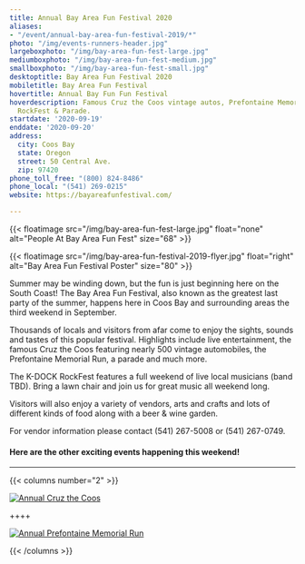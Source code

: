 ```yaml
---
title: Annual Bay Area Fun Festival 2020
aliases:
- "/event/annual-bay-area-fun-festival-2019/*"
photo: "/img/events-runners-header.jpg"
largeboxphoto: "/img/bay-area-fun-fest-large.jpg"
mediumboxphoto: "/img/bay-area-fun-fest-medium.jpg"
smallboxphoto: "/img/bay-area-fun-fest-small.jpg"
desktoptitle: Bay Area Fun Festival 2020
mobiletitle: Bay Area Fun Festival
hovertitle: Annual Bay Fun Fun Festival
hoverdescription: Famous Cruz the Coos vintage autos, Prefontaine Memorial Run, K-DOCK
  RockFest & Parade.
startdate: '2020-09-19'
enddate: '2020-09-20'
address:
  city: Coos Bay
  state: Oregon
  street: 50 Central Ave.
  zip: 97420
phone_toll_free: "(800) 824-8486"
phone_local: "(541) 269-0215"
website: https://bayareafunfestival.com/

---
```

{{< floatimage src="/img/bay-area-fun-fest-large.jpg" float="none" alt="People At Bay Area Fun Fest" size="68" >}}

{{< floatimage src="/img/bay-area-fun-festival-2019-flyer.jpg" float="right" alt="Bay Area Fun Festival Poster" size="80" >}}

Summer may be winding down, but the fun is just beginning here on the South Coast! The Bay Area Fun Festival, also known as the greatest last party of the summer, happens here in Coos Bay and surrounding areas the third weekend in September.

Thousands of locals and visitors from afar come to enjoy the sights, sounds and tastes of this popular festival. Highlights include live entertainment, the famous Cruz the Coos featuring nearly 500 vintage automobiles, the Prefontaine Memorial Run, a parade and much more.

The K-DOCK RockFest features a full weekend of live local musicians (band TBD). Bring a lawn chair and join us for great music all weekend long.

Visitors will also enjoy a variety of vendors, arts and crafts and lots of different kinds of food along with a beer & wine garden.

For vendor information please contact (541) 267-5008 or (541) 267-0749.

#### Here are the other exciting events happening this weekend!

***

{{< columns number="2" >}}

[![Annual Cruz the Coos](/img/cruz-the-coos-column.jpg)](/event/annual-cruz-the-coos/)

\++++

[![Annual Prefontaine Memorial Run](/img/prefontaine-run-column.jpg)](/event/annual-prefontaine-memorial-run/)

{{< /columns >}}